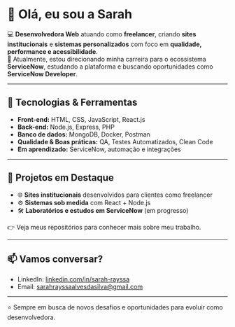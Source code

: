 # 👋 Olá, eu sou a Sarah

💻 **Desenvolvedora Web** atuando como **freelancer**, criando **sites institucionais** e **sistemas personalizados** com foco em **qualidade, performance e acessibilidade**.  
🚀 Atualmente, estou direcionando minha carreira para o ecossistema **ServiceNow**, estudando a plataforma e buscando oportunidades como **ServiceNow Developer**.  

---

## 🚀 Tecnologias & Ferramentas
- **Front-end:** HTML, CSS, JavaScript, React.js  
- **Back-end:** Node.js, Express, PHP
- **Banco de dados:** MongoDB, Docker, Postman  
- **Qualidade & Boas práticas:** QA, Testes Automatizados, Clean Code  
- **Em aprendizado:** ServiceNow, automação e integrações  

---

## 📌 Projetos em Destaque
- 🌐 **Sites institucionais** desenvolvidos para clientes como freelancer  
- ⚙️ **Sistemas sob medida** com React + Node.js  
- 🛠️ **Laboratórios e estudos em ServiceNow** (em progresso)  

👉 Veja meus repositórios para conhecer mais sobre meu trabalho.

---

## 📫 Vamos conversar?
- LinkedIn: [linkedin.com/in/sarah-rayssa](https://www.linkedin.com/in/sarah-rayssa/)  
- Email: sarahrayssaalvesdasilva@gmail.com  

---
⭐️ Sempre em busca de novos desafios e oportunidades para evoluir como desenvolvedora.
